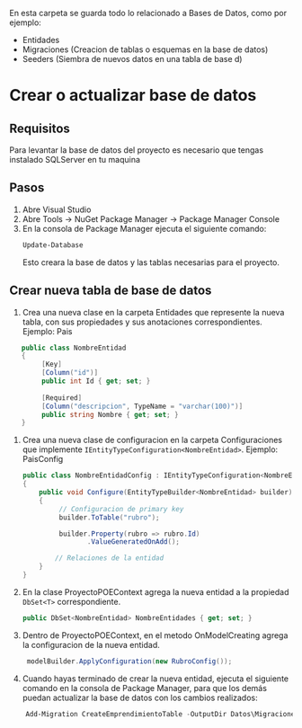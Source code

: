 ﻿En esta carpeta se guarda todo lo relacionado a Bases de Datos, como por ejemplo:
- Entidades
- Migraciones (Creacion de tablas o esquemas en la base de datos)
- Seeders (Siembra de nuevos datos en una tabla de base d)

# Crear o actualizar base de datos
## Requisitos 
Para levantar la base de datos del proyecto es necesario que tengas instalado SQLServer en tu maquina
## Pasos
1. Abre Visual Studio
1. Abre Tools → NuGet Package Manager → Package Manager Console 
1. En la consola de Package Manager ejecuta el siguiente comando:
   ```powershell
   Update-Database
   ```
   Esto creara la base de datos y las tablas necesarias para el proyecto.


## Crear nueva tabla de base de datos
1. Crea una nueva clase en la carpeta Entidades que represente la nueva tabla, con sus propiedades y sus anotaciones correspondientes. Ejemplo: Pais
```csharp
   public class NombreEntidad
   {
		[Key]
        [Column("id")]
		public int Id { get; set; }
	   
	    [Required]
        [Column("descripcion", TypeName = "varchar(100)")]
		public string Nombre { get; set; }
   }
   ```
1. Crea una nueva clase de configuracion en la carpeta Configuraciones que implemente `IEntityTypeConfiguration<NombreEntidad>`. Ejemplo: PaisConfig
   ```csharp
   public class NombreEntidadConfig : IEntityTypeConfiguration<NombreEntidad>
   {
	   public void Configure(EntityTypeBuilder<NombreEntidad> builder)
	   {	
			// Configuracion de primary key
			builder.ToTable("rubro");

            builder.Property(rubro => rubro.Id)
                   .ValueGeneratedOnAdd();

		   // Relaciones de la entidad
	   }
   }
   ```
1. En la clase ProyectoPOEContext agrega la nueva entidad a la propiedad `DbSet<T>` correspondiente.
   ```csharp
   public DbSet<NombreEntidad> NombreEntidades { get; set; }
   ```
1. Dentro de ProyectoPOEContext, en el metodo OnModelCreating agrega la configuracion de la nueva entidad.
   ```csharp
	modelBuilder.ApplyConfiguration(new RubroConfig());
   ```
1. Cuando hayas terminado de crear la nueva entidad, ejecuta el siguiente comando en la consola de Package Manager, para que los demás puedan actualizar la base de datos con los cambios realizados:
```powershell
	Add-Migration CreateEmprendimientoTable -OutputDir Datos\Migraciones
```
